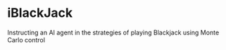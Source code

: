 # iBlackJack
Instructing an AI agent in the strategies of playing Blackjack using Monte Carlo control
